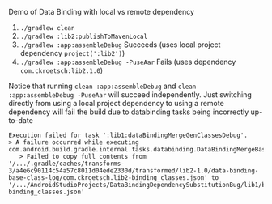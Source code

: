 Demo of Data Binding with local vs remote dependency

1. `./gradlew clean`
2. `./gradlew :lib2:publishToMavenLocal`
3. `./gradlew :app:assembleDebug` Succeeds (uses local project dependency `project(':lib2')`)
4. `./gradlew :app:assembleDebug -PuseAar` Fails (uses dependency `com.ckroetsch:lib2.1.0`)

Notice that running `clean :app:assembleDebug` and `clean :app:assembleDebug -PuseAar` will succeed independently. 
Just switching directly from using a local project dependency to using a remote dependency will fail the build 
due to databinding tasks being incorrectly up-to-date

```
Execution failed for task ':lib1:dataBindingMergeGenClassesDebug'.
> A failure occurred while executing com.android.build.gradle.internal.tasks.databinding.DataBindingMergeBaseClassLogRunnable
   > Failed to copy full contents from '/.../.gradle/caches/transforms-3/a4e6c90114c54a57c8011d04ede2330d/transformed/lib2-1.0/data-binding-base-class-log/com.ckroetsch.lib2-binding_classes.json' to '/.../AndroidStudioProjects/DataBindingDependencySubstitutionBug/lib1/build/intermediates/data_binding_base_class_logs_dependency_artifacts/debug/com.ckroetsch.lib2-binding_classes.json'
```
